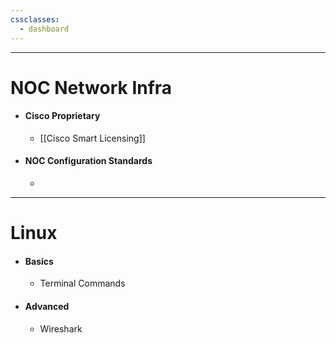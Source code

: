 ```yaml
---
cssclasses:
  - dashboard
---
```

---
# **NOC Network Infra** 

- #### Cisco Proprietary
	- [[Cisco Smart Licensing]] 
- #### NOC Configuration Standards
	- 

---
# **Linux**


- #### Basics
	- Terminal Commands
- #### Advanced
	- Wireshark


